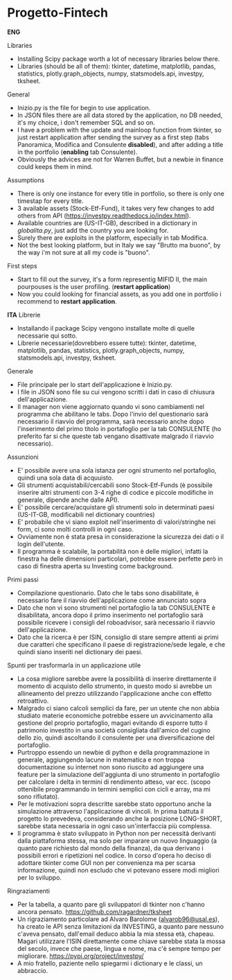 # Progetto-Fintech
**ENG**

Libraries
 * Installing Scipy package worth a lot of necessary libraries below there.
 * Libraries (should be all of them): tkinter, datetime, matplotlib, pandas, statistics, plotly.graph_objects, numpy, statsmodels.api, investpy, tksheet.

General
 * Inizio.py is the file for begin to use application.
 * In JSON files there are all data stored by the application, no DB needed, it's my choice, i don't remember SQL and so on.
 * I have a problem with the update and mainloop function from tkinter, so just restart application after sending the survey as a first step (tabs Panoramica, Modifica and Consulente **disabled**), and after adding a title in the portfolio (**enabling** tab Consulente).
 * Obviously the advices are not for Warren Buffet, but a newbie in finance could keeps them in mind.
 
Assumptions
 * There is only one instance for every title in portfolio, so there is only one timestap for every title.
 * 3 available assets (Stock-Etf-Fund), it takes very few changes to add others from API (https://investpy.readthedocs.io/index.html).
 * Available countries are (US-IT-GB), described in a dictionary in *globalita.py*, just add the country you are looking for.
 * Surely there are exploits in the platform, especially in tab Modifica.
 * Not the best looking platform, but in Italy we say "Brutto ma buono", by the way i'm not sure at all my code is "buono".

First steps
 * Start to fill out the survey, it's a form representig MIFID II, the main pourpouses is the user profiling. (**restart application**)
 * Now you could looking for financial assets, as you add one in portfolio i recommend to **restart application**.
  
**ITA**
Librerie

 * Installando il package Scipy vengono installate molte di quelle necessarie qui sotto.
 * Librerie necessarie(dovrebbero essere tutte): tkinter, datetime, matplotlib, pandas, statistics, plotly.graph_objects, numpy, statsmodels.api, investpy, tksheet.

Generale

 * File principale per lo start dell'applicazione è Inizio.py.
 * I file in JSON sono file su cui vengono scritti i dati in caso di chiusura dell'applicazione.
 * Il manager non viene aggiornato quando vi sono cambiamenti nel programma che abilitano le tabs. Dopo l'invio del questionario sarà necessario il riavvio del programma, sarà necessario anche dopo l'inserimento del primo titolo in portafoglio per la tab CONSULENTE (ho preferito far si che queste tab vengano disattivate malgrado il riavvio necessario).

Assunzioni

* E' possibile avere una sola istanza per ogni strumento nel portafoglio, quindi una sola data di acquuisto.
* Gli strumenti acquistabili/cercabili sono Stock-Etf-Funds (è possibile inserire altri strumenti con 3-4 righe di codice e piccole        modifiche in generale, dipende anche dalle API).
* E' possibile cercare/acquistare gli strumenti solo in determinati paesi (US-IT-GB, modificabili nel dictionary countries)
* E' probabile che vi siano exploit nell'inserimento di valori/stringhe nei form, ci sono molti controlli in ogni caso.
* Ovviamente non è stata presa in considerazione la sicurezza dei dati o il login dell'utente.
* Il programma è scalabile, la portabilità non è delle migliori, infatti la finestra ha delle dimensioni particolari, potrebbe essere perfette però in caso di finestra aperta su Investing come background.

Primi passi

* Compilazione questionario. Dato che le tabs sono disabilitate, è necessario fare il riavvio dell'applicazione come annunciato sopra
* Dato che non vi sono strumenti nel portafoglio la tab CONSULENTE è disabilitata, ancora dopo il primo inserimento nel portafoglio sarà possibile ricevere i consigli del roboadvisor, sarà necessario il riavvio dell'applicazione.
* Dato che la ricerca è per ISIN, consiglio di stare sempre attenti ai primi due caratteri che specificano il paese di registrazione/sede legale, e che quindi siano inseriti nel dictionary dei paesi.

Spunti per trasformarla in un applicazione utile

* La cosa migliore sarebbe avere la possibilità di inserire direttamente il momento di acquisto dello strumento, in questo modo si 
avrebbe un allineamento del prezzo utilizzando l'applicazione anche con effetto retroattivo.
* Malgrado ci siano calcoli semplici da fare, per un utente che non abbia studiato materie economiche potrebbe essere un avvicinamento alla gestione del proprio portafoglio, magari evitando di esporre tutto il patrimonio investito in una società consigliata dall'amico del cugino dello zio, quindi ascoltando il consulente per una diversificazione del portafoglio.
* Purtroppo essendo un newbie di python e della programmazione in generale, aggiungendo lacune in matematica e non troppa documentazione su internet non sono riuscito ad aggiungere una feature per la simulazione dell'aggiunta di uno strumento in portafoglio per calcolare i delta in termini di rendimento atteso, var ecc. (scopo ottenibile programmando in termini semplici con cicli e array, ma mi sono rifiutato).
* Per le motivazioni sopra descritte sarebbe stato opportuno anche la simulazione attraverso l'applicazione di vincoli. In prima battuta il progetto lo prevedeva, considerando anche la posizione LONG-SHORT, sarebbe stata necessaria in ogni caso un'interfaccia più complessa.
* Il programma è stato sviluppato in Python non per necessità derivanti dalla piattaforma stessa, ma solo per imparare un nuovo linguaggio (a quanto pare richiesto dal mondo della finanza), da qua derivano i possibili errori e ripetizioni nel codice. In corso d'opera ho deciso di adottare tkinter come GUI non per convenienza ma per scarsa informazione, quindi non escludo che vi potevano essere modi migliori per lo sviluppo.

Ringraziamenti

* Per la tabella, a quanto pare gli sviluppatori di tkinter non c'hanno ancora pensato. https://github.com/ragardner/tksheet
* Un rigraziamento particolare ad Alvaro Barolome (alvarob96@usal.es), ha creato le API senza limitazioni da INVESTING, a quanto pare nessuno c'aveva pensato, dall'email deduco abbia la mia stessa età, chapeau. Magari utilizzare l'ISIN direttamente come chiave sarebbe stata la mossa del secolo, invece che paese, lingua e nome, ma c'è sempre tempo per migliorare. https://pypi.org/project/investpy/
* A mio fratello, paziente nello spiegarmi i dictionary e le classi, un abbraccio.

